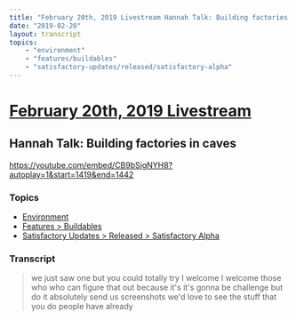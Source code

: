 ```yaml
---
title: "February 20th, 2019 Livestream Hannah Talk: Building factories in caves"
date: "2019-02-20"
layout: transcript
topics:
    - "environment"
    - "features/buildables"
    - "satisfactory-updates/released/satisfactory-alpha"
---
```

# [February 20th, 2019 Livestream](../2019-02-20.md)
## Hannah Talk: Building factories in caves
https://youtube.com/embed/CB9bSigNYH8?autoplay=1&start=1419&end=1442

### Topics
* [Environment](../topics/environment.md)
* [Features > Buildables](../topics/features/buildables.md)
* [Satisfactory Updates > Released > Satisfactory Alpha](../topics/satisfactory-updates/released/satisfactory-alpha.md)

### Transcript

> we just saw one but you could totally try I welcome I welcome those who who can figure that out because it's it's gonna be challenge but do it absolutely send us screenshots we'd love to see the stuff that you do people have already
